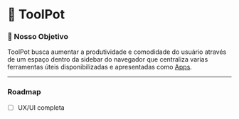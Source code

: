 # 🔩️ ToolPot

### 🎯️ Nosso Objetivo

ToolPot busca aumentar a produtividade e comodidade do usuário através de um espaço dentro da sidebar do navegador que centraliza varias ferramentas úteis disponibilizadas e apresentadas como <a href="web/assets/docs/Apps.md" title="Clique aqui para mais detalhes sobre os apps">Apps</a>.

- - -

### Roadmap

- [ ] UX/UI completa